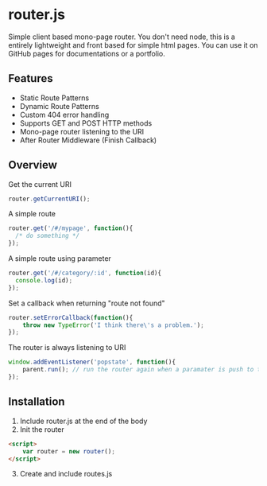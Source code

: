 # router.js

Simple client based mono-page router. You don't need node, this is a entirely lightweight and front based for simple html pages. You can use it on GitHub pages for documentations or a portfolio.

## Features

* Static Route Patterns
* Dynamic Route Patterns
* Custom 404 error handling
* Supports GET and POST HTTP methods
* Mono-page router listening to the URI
* After Router Middleware (Finish Callback)

## Overview

Get the current URI

~~~ js
router.getCurrentURI();
~~~

A simple route

~~~ js
router.get('/#/mypage', function(){
  /* do something */
});
~~~

A simple route using parameter

~~~ js
router.get('/#/category/:id', function(id){
  console.log(id);
});
~~~

Set a callback when returning "route not found"

~~~ js
router.setErrorCallback(function(){
    throw new TypeError('I think there\'s a problem.');
});
~~~

The router is always listening to URI

~~~ js
window.addEventListener('popstate', function(){
    parent.run(); // run the router again when a paramater is push to the URI
});
~~~

## Installation

1. Include router.js at the end of the body
2. Init the router
~~~ html
<script>
    var router = new router();
</script>
~~~
3. Create and include routes.js